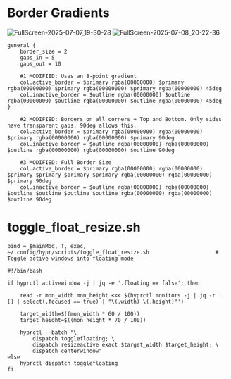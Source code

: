 # Border Gradients
![FullScreen-2025-07-07_19-30-28](https://github.com/user-attachments/assets/918430a6-56c5-4bcd-8117-6841ba0995df)
![FullScreen-2025-07-08_20-22-36](https://github.com/user-attachments/assets/78f44d4f-77e8-4cdc-8e5d-768f84d348ea)

`````
general {
    border_size = 2
    gaps_in = 5
    gaps_out = 10

    #1 MODIFIED: Uses an 8-point gradient
    col.active_border = $primary rgba(00000000) $primary rgba(00000000) $primary rgba(00000000) $primary rgba(00000000) 45deg
    col.inactive_border = $outline rgba(00000000) $outline rgba(00000000) $outline rgba(00000000) $outline rgba(00000000) 45deg
}
`````
`````
    #2 MODIFIED: Borders on all corners + Top and Bottom. Only sides have transparent gaps. 90deg allows this.
    col.active_border = $primary rgba(00000000) rgba(00000000) $primary rgba(00000000) rgba(00000000) $primary 90deg
    col.inactive_border = $outline rgba(00000000) rgba(00000000) $outline rgba(00000000) rgba(00000000) $outline 90deg
`````
`````
    #3 MODIFIED: Full Border Size
    col.active_border = $primary rgba(00000000) rgba(00000000) $primary $primary $primary $primary rgba(00000000) rgba(00000000) $primary 90deg
    col.inactive_border = $outline rgba(00000000) rgba(00000000) $outline $outline $outline $outline rgba(00000000) rgba(00000000) $outline 90deg
`````

# toggle_float_resize.sh

`````
bind = $mainMod, T, exec, ~/.config/hypr/scripts/toggle_float_resize.sh                     # Toggle active windows into floating mode
`````

`````
#!/bin/bash

if hyprctl activewindow -j | jq -e '.floating == false'; then

    read -r mon_width mon_height <<< $(hyprctl monitors -j | jq -r '.[] | select(.focused == true) | "\(.width) \(.height)"')

    target_width=$((mon_width * 60 / 100))
    target_height=$((mon_height * 70 / 100))

    hyprctl --batch "\
        dispatch togglefloating; \
        dispatch resizeactive exact $target_width $target_height; \
        dispatch centerwindow"
else
    hyprctl dispatch togglefloating
fi
`````
